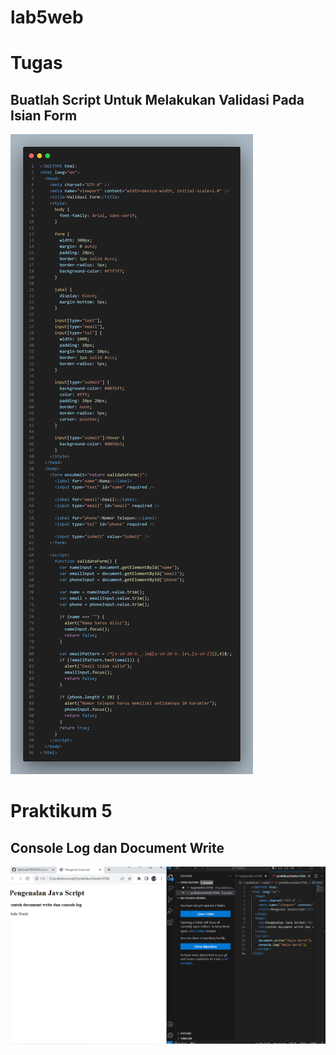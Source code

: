 # lab5web

# Tugas
## Buatlah Script Untuk Melakukan Validasi Pada Isian Form

![fototugas](fototugas.png)

# Praktikum 5

## Console Log dan Document Write

![foto1](foto1.PNG)
